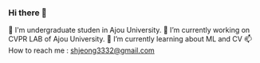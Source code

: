 ### Hi there 👋
🔭 I'm undergraduate studen in Ajou University.
🔭 I’m currently working on CVPR LAB of Ajou University.
🌱 I’m currently learning about ML and CV
📫 How to reach me : shjeong3332@gmail.com
<!--
**SeockHwa/SeockHwa** is a ✨ _special_ ✨ repository because its `README.md` (this file) appears on your GitHub profile.

Here are some ideas to get you started:

- 🔭 I’m currently working on ...
- 🌱 I’m currently learning ...
- 👯 I’m looking to collaborate on ...
- 🤔 I’m looking for help with ...
- 💬 Ask me about ...
- 📫 How to reach me: ...
- 😄 Pronouns: ...
- ⚡ Fun fact: ...
-->
